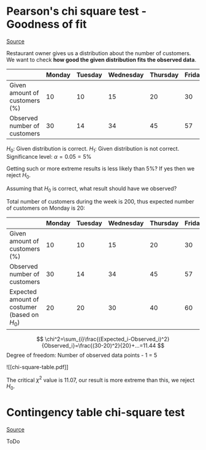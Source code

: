 # Pearson's chi square test - Goodness of fit

[Source](https://www.youtube.com/watch?v=2QeDRsxSF9M)

Restaurant owner gives us a distribution about the number of customers.
We want to check **how good the given distribution fits the observed data**.

|                                  | Monday | Tuesday | Wednesday | Thursday | Friday | Saturday |
|----------------------------------|--------|---------|-----------|----------|--------|----------|
| Given amount of customers (%) | 10     | 10      | 15        | 20       | 30     | 15       |
| Observed number of customers     | 30     | 14      | 34        | 45       | 57     | 20       |

$H_0$: Given distribution is correct.
$H_1$: Given distribution is not correct.
Significance level: $\alpha = 0.05 = 5\%$

Getting such or more extreme results is less likely than 5%? If yes then we reject $H_0$.

Assuming that $H_0$ is correct, what result should have we observed?

Total number of customers during the week is 200, thus expected number of customers on Monday is 20:

|                                        | Monday | Tuesday | Wednesday | Thursday | Friday | Saturday |
|----------------------------------------|--------|---------|-----------|----------|--------|----------|
| Given amount of customers (%)       | 10     | 10      | 15        | 20       | 30     | 15       |
| Observed number of customers           | 30     | 14      | 34        | 45       | 57     | 20       |
| Expected amount of costumer (based on $H_0$) | 20     | 20        | 30          | 40         | 60       | 30         |

$$
\chi^2=\sum_{i}\frac{(Expected_i-Observed_i)^2}{Observed_i}=\frac{(30-20)^2}{20}+...=11.44
$$
Degree of freedom: Number of observed data points - 1 = 5

![[chi-square-table.pdf]]

The critical $\chi^2$ value is 11.07, our result is more extreme than this, we reject $H_0$.

# Contingency table chi-square test

[Source](https://www.youtube.com/watch?v=hpWdDmgsIRE)

ToDo